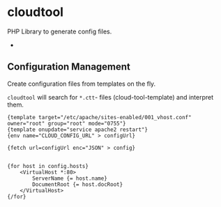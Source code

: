 # cloudtool
PHP Library to generate config files.

- 


## Configuration Management

Create configuration files from templates on the fly.

`cloudtool` will search for `*.ctt`- files (cloud-tool-template) and
interpret them.

```
{template target="/etc/apache/sites-enabled/001_vhost.conf" owner="root" group="root" mode="0755"}
{template onupdate="service apache2 restart"}
{env name="CLOUD_CONFIG_URL" > configUrl}

{fetch url=configUrl enc="JSON" > config}


{for host in config.hosts}
    <VirtualHost *:80>
        ServerName {= host.name}
        DocumentRoot {= host.docRoot}
    </VirtualHost>
{/for}
```


